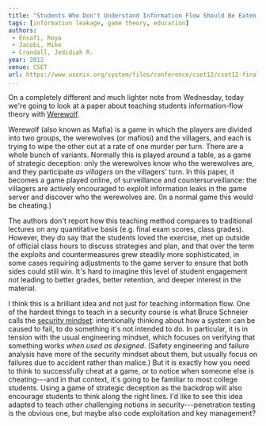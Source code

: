 ```yaml
---
title: "Students Who Don't Understand Information Flow Should Be Eaten: An Experience Paper"
tags: [information leakage, game theory, education]
authors:
 - Ensafi, Roya
 - Jacobi, Mike
 - Crandall, Jedidiah R.
year: 2012
venue: CSET
url: https://www.usenix.org/system/files/conference/cset12/cset12-final23.pdf
...
```


On a completely different and much lighter note from Wednesday, today
we're going to look at a paper about teaching students
information-flow theory with [Werewolf][].

Werewolf (also known as Mafia) is a game in which the players are
divided into two groups, the werewolves (or mafiosi) and the
villagers, and each is trying to wipe the other out at a rate of one
murder per turn.  There are a whole bunch of variants.  Normally this
is played around a table, as a game of strategic deception: only the
werewolves know who the werewolves are, and they participate _as
villagers_ on the villagers' turn.  In this paper, it becomes a game
played online, of surveillance and countersurveillance: the villagers
are actively encouraged to exploit information leaks in the game
server and discover who the werewolves are.  (In a normal game this
would be cheating.)

The authors don't report how this teaching method compares to
traditional lectures on any quantitative basis (e.g. final exam
scores, class grades).  However, they do say that the students loved
the exercise, met up outside of official class hours to discuss
strategies and plan, and that over the term the exploits and
countermeasures grew steadily more sophisticated, in some cases
requiring adjustments to the game server to ensure that both sides
could still win.  It's hard to imagine this level of student
engagement _not_ leading to better grades, better retention, and
deeper interest in the material.

I think this is a brilliant idea and not just for teaching information
flow.  One of the hardest things to teach in a security course is what
Bruce Schneier calls the [security mindset][]: intentionally thinking
about how a system can be caused to fail, to do something it's not
intended to do.  In particular, it is in tension with the usual
engineering mindset, which focuses on verifying that something works
_when used as designed_.  (Safety engineering and failure analysis
have more of the security mindset about them, but usually focus on
failures due to accident rather than malice.)  But it is exactly how
you need to think to successfully cheat at a game, or to notice when
someone else is cheating---and in that context, it's going to be
familiar to most college students.  Using a game of strategic
deception as the backdrop will also encourage students to think along
the right lines.  I'd like to see this idea adapted to teach other
challenging notions in security---penetration testing is the obvious
one, but maybe also code exploitation and key management?

[Werewolf]: https://en.wikipedia.org/wiki/Mafia_%28party_game%29
[security mindset]: https://www.schneier.com/blog/archives/2008/03/the_security_mi_1.html
